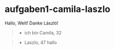 # aufgaben1-camila-laszlo

Hallo, Welt!
Danke László!

> - ich bin Camila, 32

> - Laszlo, 47 hallo
